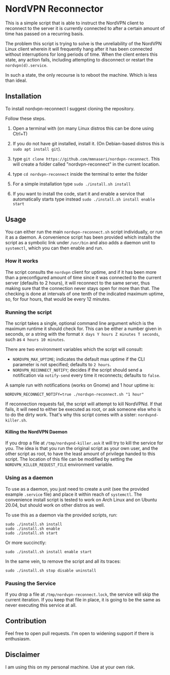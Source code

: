 # NordVPN Reconnector

This is a simple script that is able to instruct the NordVPN client to reconnect
to the server it is currently connected to after a certain amount of time has
passed on a recurring basis.

The problem this script is trying to solve is the unreliability of the NordVPN
Linux client wherein it will frequently hang after it has been connected without
interruptions for long periods of time. When the client enters this state, any
action fails, including attempting to disconnect or restart the `nordvpn(d).service`.

In such a state, the only recourse is to reboot the machine. Which is less than ideal.

## Installation
To install nordvpn-reconnect I suggest cloning the repository.

Follow these steps.

1. Open a terminal with (on many Linux distros this can be done using <kbn>Ctrl+T</kbd>)

2. If you do not have git installed, install it. (On Debian-based distros this is `sudo apt install git`).

3. type `git clone https://github.com/mmnaseri/nordvpn-reconnect`. This will create a folder called "nordvpn-reconnect" in the current location.

4. type `cd nordvpn-reconnect` inside the terminal to enter the folder

5. For a simple installation type `sudo ./install.sh install`

6. If you want to install the code, start it and enable a service that automatically starts type instead `sudo ./install.sh install enable start`

## Usage

You can either run the main `nordvpn-reconnect.sh` script individually, or run it as
a daemon. A convenience script has been provided which installs the script as a symbolic
link under `/usr/bin` and also adds a daemon unit to `systemctl`, which you can then
enable and run.

### How it works

The script consults the `nordvpn` client for uptime, and if it has been more than a
preconfigured amount of time since it was connected to the current server (defaults
to 2 hours), it will reconnect to the same server, thus making sure that the connection
never stays open for more than that. The checking is done at intervals of one tenth of
the indicated maximum uptime, so, for four hours, that would be every 12 minutes.

### Running the script

The script takes a single, optional command line argument which is the maximum
runtime it should check for. This can be either a number given in seconds, or a
string with the format `X days Y hours Z minutes T seconds`, such as `4 hours 10 minutes`.

There are two environment variables which the script will consult:

- `NORDVPN_MAX_UPTIME`; indicates the default max uptime if the CLI parameter is not specified; defaults to `2 hours`.
- `NORDVPN_RECONNECT_NOTIFY`; decides if the script should send a notification via `notify-send`
 every time it reconnects; defaults to `false`.

A sample run with notifications (works on Gnome) and 1 hour uptime is:

```shell
NORDVPN_RECONNECT_NOTIFY=true ./nordvpn-reconnect.sh "1 hour"
```

If reconnection requests fail, the script will attempt to kill NordVPNd. If that fails, it will need to
either be executed as root, or ask someone else who is to do the dirty work. That's why this script
comes with a sister: `nordvpnd-killer.sh`.

#### Killing the NordVPN Daemon

If you drop a file at `/tmp/nordvpnd-killer.ask` it will try to kill the service for you. The idea is that
you run the original script as your own user, and the other script as root, to have the least amount of
privilege handed to this script. The location of this file can be modified by setting the `NORDVPN_KILLER_REQUEST_FILE`
environment variable.

### Using as a daemon

To use as a daemon, you just need to create a unit (see the provided example `.service` file)
and place it within reach of `systemctl`. The convenience install script
is tested to work on Arch Linux and on Ubuntu 20.04, but should work on other distros as well. 

To use this as a daemon via the provided scripts, run:

```shell
sudo ./install.sh install
sudo ./install.sh enable
sudo ./install.sh start
```

Or more succinctly:

```shell
sudo ./install.sh install enable start
```

In the same vein, to remove the script and all its traces:

```shell
sudo ./install.sh stop disable uninstall
```

### Pausing the Service

If you drop a file at `/tmp/nordvpn-reconnect.lock`, the service will skip the current iteration.
If you keep that file in place, it is going to be the same as never executing this service at all.

## Contribution

Feel free to open pull requests. I'm open to widening support if there is enthusiasm.

## Disclaimer

I am using this on my personal machine. Use at your own risk.
